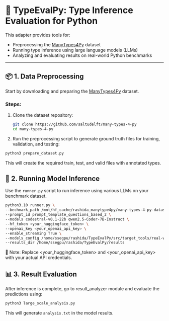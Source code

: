 # 🧠 TypeEvalPy: Type Inference Evaluation for Python

This adapter provides tools for:
- Preprocessing the [ManyTypes4Py](https://github.com/saltudelft/many-types-4-py-dataset) dataset
- Running type inference using large language models (LLMs)
- Analyzing and evaluating results on real-world Python benchmarks

---

## 📦 1. Data Preprocessing

Start by downloading and preparing the [ManyTypes4Py](https://github.com/saltudelft/many-types-4-py-dataset) dataset.

### Steps:

1. Clone the dataset repository:
   ```bash
   git clone https://github.com/saltudelft/many-types-4-py
   cd many-types-4-py

2.	Run the preprocessing script to generate ground truth files for training, validation, and testing:

```bash
python3 prepare_dataset.py
```

This will create the required train, test, and valid files with annotated types.


## 🚀 2. Running Model Inference

Use the `runner.py` script to run inference using various LLMs on your benchmark dataset.

```bash
python3.10 runner.py \
--bechmark_path /mnt/hf_cache/rashida_manytype4py/many-types-4-py-dataset/rw-benchmark \
--prompt_id prompt_template_questions_based_2 \
--models codestral-v0.1-22b qwen2.5-Coder-7B-Instruct \
--hf_token <your_huggingface_token> \
--openai_key <your_openai_api_key> \
--enable_streaming True \
--models_config /home/ssegpu/rashida/TypeEvalPy/src/target_tools/real-world-llms/src/models_config.yaml \
--results_dir /home/ssegpu/rashida/TypeEvalPy/results
```

🔑 Note: Replace <your_huggingface_token> and <your_openai_api_key> with your actual API credentials.

## 📊 3. Result Evaluation

After inference is complete, go to result_analyzer module and evaluate the predictions using:

```bash
python3 large_scale_analysis.py
```

This will generate ```analysis.txt``` in the model results.
